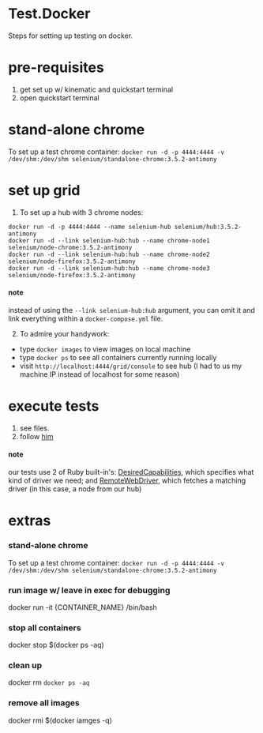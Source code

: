# Test.Docker
Steps for setting up testing on docker.

# pre-requisites
1. get set up w/ kinematic and quickstart terminal
2. open quickstart terminal

# stand-alone chrome
To set up a test chrome container: `docker run -d -p 4444:4444 -v /dev/shm:/dev/shm selenium/standalone-chrome:3.5.2-antimony`

# set up grid
1. To set up a hub with 3 chrome nodes:
```
docker run -d -p 4444:4444 --name selenium-hub selenium/hub:3.5.2-antimony
docker run -d --link selenium-hub:hub --name chrome-node1 selenium/node-chrome:3.5.2-antimony
docker run -d --link selenium-hub:hub --name chrome-node2 selenium/node-firefox:3.5.2-antimony
docker run -d --link selenium-hub:hub --name chrome-node3 selenium/node-firefox:3.5.2-antimony
```
   #### note
   instead of using the `--link selenium-hub:hub` argument, you can omit it and link everything within a `docker-compose.yml` file.

2. To admire your handywork:
* type `docker images` to view images on local machine
* type `docker ps` to see all containers currently running locally
* visit `http://localhost:4444/grid/console` to see hub (I had to us my machine IP instead of localhost for some reason)

# execute tests
1. see files.
2. follow [him](https://github.com/jfroom/docker-compose-rails-selenium-example)

#### note
our tests use 2 of Ruby built-in's: [DesiredCapabilities](https://github.com/SeleniumHQ/selenium/wiki/DesiredCapabilities), which specifies what kind of driver we need; and [RemoteWebDriver](https://github.com/SeleniumHQ/selenium/wiki/RemoteWebDriver), which fetches a matching driver (in this case, a node from our hub)

# extras
### stand-alone chrome
To set up a test chrome container: `docker run -d -p 4444:4444 -v /dev/shm:/dev/shm selenium/standalone-chrome:3.5.2-antimony`
### run image w/ leave in exec for debugging
docker run -it {CONTAINER_NAME} /bin/bash
### stop all containers
docker stop $(docker ps -aq)
### clean up
docker rm `docker ps -aq`
### remove all images
docker rmi $(docker iamges -q)
